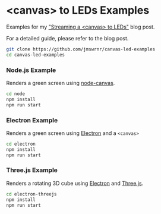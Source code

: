 # \<canvas\> to LEDs Examples

Examples for my ["Streaming a \<canvas\> to LEDs"](https://jmswrnr.com/streaming-a-canvas-to-leds) blog post.

For a detailed guide, please refer to the blog post.

```bash
git clone https://github.com/jmswrnr/canvas-led-examples
cd canvas-led-examples
```

### Node.js Example 
Renders a green screen using [node-canvas](https://github.com/Automattic/node-canvas).

```bash
cd node
npm install
npm run start
```

### Electron Example
Renders a green screen using [Electron](https://www.electronjs.org/) and a `<canvas>`
```bash
cd electron
npm install
npm run start
```

### Three.js Example
Renders a rotating 3D cube using [Electron](https://www.electronjs.org/) and [Three.js](https://threejs.org/).
```bash
cd electron-threejs
npm install
npm run start
```